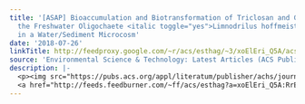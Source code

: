 ```yaml
---
title: '[ASAP] Bioaccumulation and Biotransformation of Triclosan and Galaxolide in
  the Freshwater Oligochaete <italic toggle="yes">Limnodrilus hoffmeisteri</italic>
  in a Water/Sediment Microcosm'
date: '2018-07-26'
linkTitle: http://feedproxy.google.com/~r/acs/esthag/~3/xoElEri_Q5A/acs.est.8b02637
source: 'Environmental Science & Technology: Latest Articles (ACS Publications)'
description: |-
  <p><img src="https://pubs.acs.org/appl/literatum/publisher/achs/journals/content/esthag/0/esthag.ahead-of-print/acs.est.8b02637/20180726/images/medium/es-2018-02637a_0005.gif" alt="TOC Graphic"/></p><div><cite>Environmental Science & Technology</cite></div><div>DOI: 10.1021/acs.est.8b02637</div><div class="feedflare">
  <a href="http://feeds.feedburner.com/~ff/acs/esthag?a=xoElEri_Q5A:RrE5hOS_6cE:yIl2AUoC8zA"><img src="http://feeds.feedburner.com/~ff/acs/esthag?d=yIl2AUoC8zA" border="0"></img></a>
---
```

